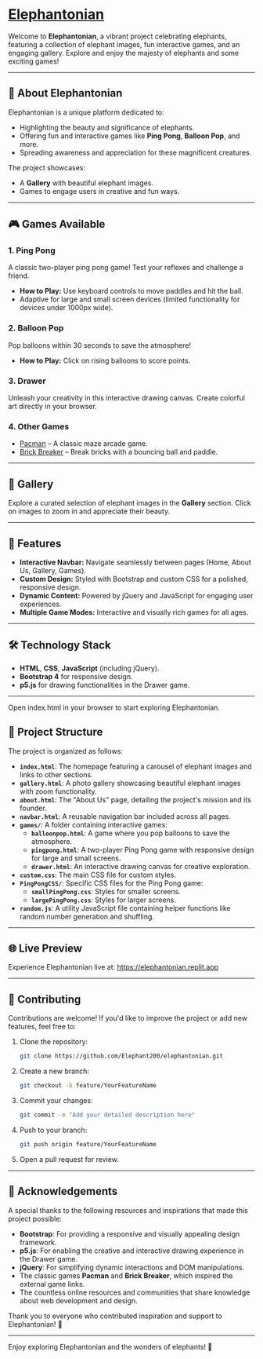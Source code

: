 # [Elephantonian](https://elephantonian.replit.app)

Welcome to **Elephantonian**, a vibrant project celebrating elephants, featuring a collection of elephant images, fun interactive games, and an engaging gallery. Explore and enjoy the majesty of elephants and some exciting games!

---

## 🐘 **About Elephantonian**
Elephantonian is a unique platform dedicated to:
- Highlighting the beauty and significance of elephants.
- Offering fun and interactive games like **Ping Pong**, **Balloon Pop**, and more.
- Spreading awareness and appreciation for these magnificent creatures.

The project showcases:
- A **Gallery** with beautiful elephant images.
- Games to engage users in creative and fun ways.

---

## 🎮 **Games Available**
### 1. **Ping Pong**
A classic two-player ping pong game! Test your reflexes and challenge a friend.
- **How to Play:** Use keyboard controls to move paddles and hit the ball.
- Adaptive for large and small screen devices (limited functionality for devices under 1000px wide).

### 2. **Balloon Pop**
Pop balloons within 30 seconds to save the atmosphere!
- **How to Play:** Click on rising balloons to score points.

### 3. **Drawer**
Unleash your creativity in this interactive drawing canvas. Create colorful art directly in your browser.

### 4. **Other Games**
- [Pacman](https://u9bux.csb.app) – A classic maze arcade game.
- [Brick Breaker](https://mvv1b.csb.app) – Break bricks with a bouncing ball and paddle.

---

## 📸 **Gallery**
Explore a curated selection of elephant images in the **Gallery** section. Click on images to zoom in and appreciate their beauty.

---

## 🌟 **Features**
- **Interactive Navbar:** Navigate seamlessly between pages (Home, About Us, Gallery, Games).
- **Custom Design:** Styled with Bootstrap and custom CSS for a polished, responsive design.
- **Dynamic Content:** Powered by jQuery and JavaScript for engaging user experiences.
- **Multiple Game Modes:** Interactive and visually rich games for all ages.

---

## 🛠️ **Technology Stack**
- **HTML**, **CSS**, **JavaScript** (including jQuery).
- **Bootstrap 4** for responsive design.
- **p5.js** for drawing functionalities in the Drawer game.

---

Open index.html in your browser to start exploring Elephantonian.

## 📂 Project Structure

The project is organized as follows:

- **`index.html`**: The homepage featuring a carousel of elephant images and links to other sections.
- **`gallery.html`**: A photo gallery showcasing beautiful elephant images with zoom functionality.
- **`about.html`**: The "About Us" page, detailing the project's mission and its founder.
- **`navbar.html`**: A reusable navigation bar included across all pages.
- **`games/`**: A folder containing interactive games:
  - **`balloonpop.html`**: A game where you pop balloons to save the atmosphere.
  - **`pingpong.html`**: A two-player Ping Pong game with responsive design for large and small screens.
  - **`drawer.html`**: An interactive drawing canvas for creative exploration.
- **`custom.css`**: The main CSS file for custom styles.
- **`PingPongCSS/`**: Specific CSS files for the Ping Pong game:
  - **`smallPingPong.css`**: Styles for smaller screens.
  - **`largePingPong.css`**: Styles for larger screens.
- **`random.js`**: A utility JavaScript file containing helper functions like random number generation and shuffling.

---

## 🌐 Live Preview
Experience Elephantonian live at: https://elephantonian.replit.app

---

## 🤝 Contributing
Contributions are welcome! If you'd like to improve the project or add new features, feel free to:

1. Clone the repository:
   ```bash
   git clone https://github.com/Elephant200/elephantonian.git
   ```
2. Create a new branch:
   ```bash
   git checkout -b feature/YourFeatureName
   ```
3. Commit your changes:
   ```bash
   git commit -m "Add your detailed description here"
   ```
4. Push to your branch:
   ```bash
   git push origin feature/YourFeatureName
   ```
5. Open a pull request for review.

---

## 💬 Acknowledgements

A special thanks to the following resources and inspirations that made this project possible:

- **Bootstrap**: For providing a responsive and visually appealing design framework.
- **p5.js**: For enabling the creative and interactive drawing experience in the Drawer game.
- **jQuery**: For simplifying dynamic interactions and DOM manipulations.
- The classic games **Pacman** and **Brick Breaker**, which inspired the external game links.
- The countless online resources and communities that share knowledge about web development and design.

Thank you to everyone who contributed inspiration and support to Elephantonian! 🐘

---

Enjoy exploring Elephantonian and the wonders of elephants! 🐘
